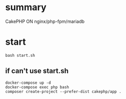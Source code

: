 # summary
CakePHP ON nginx/php-fpm/mariadb

# start
```
bash start.sh
```

## if can't use start.sh
```
docker-compose up -d
docker-compose exec php bash
composer create-project --prefer-dist cakephp/app .
```
